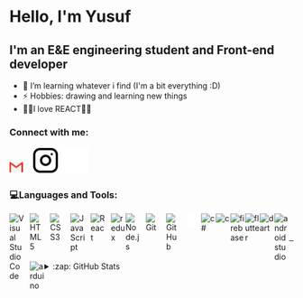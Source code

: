 # Hello, I'm Yusuf

## I'm an E&E engineering student and Front-end developer 

- 🌱 I’m learning whatever i find (I'm a bit everything :D)
- ⚡ Hobbies: drawing and learning new things
- 🤯🤯I love REACT🤯🤯 

### Connect with me:
[![website](./imgs/281769.png)](https://mail.google.com/mail/u/0/#inbox?compose=CllgCJTNqwmPmHqmhSfGJmThHMmnGGpnvZpTlQwRxBxMDDPVDNsPbpPcZKNSfhMXVDSBDlRMzvV)
&nbsp;&nbsp;
[![website](./imgs/instagram-light.svg)](https://instagram.com/Ysf_back#gh-light-mode-only)
[![website](./imgs/instagram-dark.svg)](https://instagram.com/Ysf_back#gh-dark-mode-only)

### 💻Languages and Tools:

<img align="left" alt="Visual Studio Code" width="26px" src="https://cdn.jsdelivr.net/gh/devicons/devicon/icons/vscode/vscode-original.svg" style="padding-right:10px;" />
<img align="left" alt="HTML5" width="26px" src="https://cdn.jsdelivr.net/gh/devicons/devicon/icons/html5/html5-original.svg" style="padding-right:10px;" />
<img align="left" alt="CSS3" width="26px" src="https://cdn.jsdelivr.net/gh/devicons/devicon/icons/css3/css3-original.svg" style="padding-right:10px;" />
<img align="left" alt="JavaScript" width="26px" src="https://cdn.jsdelivr.net/gh/devicons/devicon/icons/javascript/javascript-original.svg" style="padding-right:10px;" />
<img align="left" alt="React" width="26px" src="https://cdn.jsdelivr.net/gh/devicons/devicon/icons/react/react-original.svg" style="padding-right:10px;" />
<img align="left" alt="redux" width="26px" src="https://cdn.jsdelivr.net/gh/devicons/devicon/icons/redux/redux-original.svg">
<img align="left" alt="Node.js" width="26px" src="https://cdn.jsdelivr.net/gh/devicons/devicon/icons/nodejs/nodejs-original.svg" style="padding-right:10px;" />
<img align="left" alt="Git" width="26px" src="https://cdn.jsdelivr.net/gh/devicons/devicon/icons/git/git-original.svg" style="padding-right:10px;" />
<img align="left" alt="GitHub" width="26px" src="https://user-images.githubusercontent.com/3369400/139447912-e0f43f33-6d9f-45f8-be46-2df5bbc91289.png" style="padding-right:10px;" />
<img align="left" alt="Terminal" width="26px" src="./imgs/terminal-dark.svg" />
<img align="left" alt="c#" width="26px" src="https://cdn.jsdelivr.net/gh/devicons/devicon/icons/csharp/csharp-original.svg">
<img align="left" alt="c" width="26px" src="https://cdn.jsdelivr.net/gh/devicons/devicon/icons/c/c-original.svg">
<img align="left" alt="firebase" width="26px" src="https://cdn.jsdelivr.net/gh/devicons/devicon/icons/firebase/firebase-plain.svg">
<img align="left" alt="flutter" width="26px" src="https://cdn.jsdelivr.net/gh/devicons/devicon/icons/flutter/flutter-original.svg">
<img align="left" alt="dart" width="26px" src="https://cdn.jsdelivr.net/gh/devicons/devicon/icons/dart/dart-original.svg">
<img align="left" alt="androidstudio" width="26px" src="https://cdn.jsdelivr.net/gh/devicons/devicon/icons/androidstudio/androidstudio-original.svg">
<img align="left" alt="arduino" width="26px" src="https://cdn.jsdelivr.net/gh/devicons/devicon/icons/arduino/arduino-original.svg">

<br />
<br />

---

<details>
  <summary>:zap: GitHub Stats</summary>

  ![](https://github-readme-stats.vercel.app/api?username=JspBack&theme=algolia&hide_border=true&include_all_commits=true&count_private=false)
  ![](https://github-readme-stats.vercel.app/api/top-langs/?username=JspBack&theme=algolia&hide_border=true&include_all_commits=true&count_private=false&layout=compact)

  ---
  [![](https://visitcount.itsvg.in/api?id=JspBack&label=Profile%20Views&color=6&icon=1&pretty=false)](https://visitcount.itsvg.in)

</details>

[instagram]: https://instagram.com/Ysf_back
